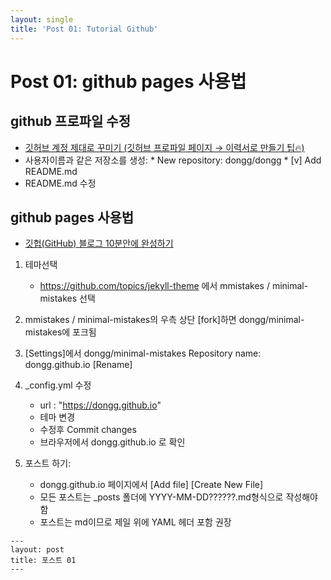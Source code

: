 ```yaml
---
layout: single
title: 'Post 01: Tutorial Github'
---
```


# Post 01: github pages 사용법

## github 프로파일 수정

* [깃허브 계정 제대로 꾸미기 (깃허브 프로파일 페이지 → 이력서로 만들기 팁🔥)](https://www.youtube.com/watch?v=w9DfC2BHGPA&ab_channel=%EB%93%9C%EB%A6%BC%EC%BD%94%EB%94%A9)
* 사용자이름과 같은 저장소를 생성: 
      * New repository: dongg/dongg
      * [v] Add README.md
* README.md 수정

## github pages 사용법
* [깃헙(GitHub) 블로그 10분안에 완성하기](https://www.youtube.com/watch?v=ACzFIAOsfpM&ab_channel=%ED%85%8C%EB%94%94%EB%85%B8%ED%8A%B8TeddyNote)


1. 테마선택
    * https://github.com/topics/jekyll-theme 에서 mmistakes / minimal-mistakes 선택 
2. mmistakes / minimal-mistakes의 우측 상단 [fork]하면 dongg/minimal-mistakes에 포크됨

3. [Settings]에서  dongg/minimal-mistakes
Repository name: dongg.github.io [Rename]

4. _config.yml  수정
    * url : "https://dongg.github.io"
    * 테마 변경
    * 수정후 Commit changes
    * 브라우저에서 dongg.github.io 로 확인 

5. 포스트 하기:
    * dongg.github.io  페이지에서 [Add file] [Create New File]
    * 모든 포스트는 _posts 폴더에 YYYY-MM-DD??????.md형식으로 작성해야 함
    * 포스트는 md이므로 제일 위에 YAML 헤더 포함 권장
      
```
---
layout: post
title: 포스트 01
---
```





